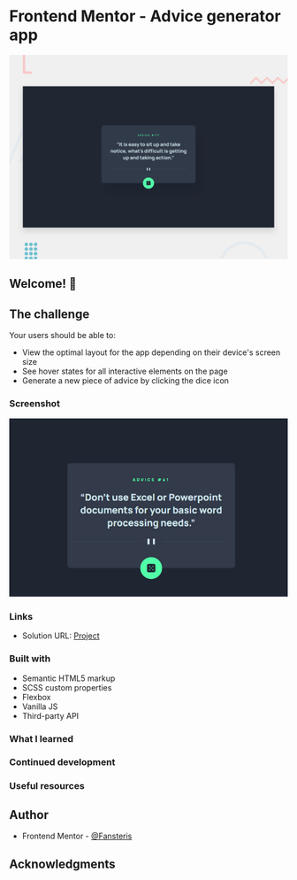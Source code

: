 # Frontend Mentor - Advice generator app

![Design preview for the Advice generator app coding challenge](./design/desktop-preview.jpg)
## Welcome! 👋

## The challenge

Your users should be able to:

- View the optimal layout for the app depending on their device's screen size
- See hover states for all interactive elements on the page
- Generate a new piece of advice by clicking the dice icon  

### Screenshot

![](https://github.com/Fansters/advice-generator-app-main/blob/master/images/projectApiGen.jpg)

### Links

- Solution URL: [Project](https://storied-yeot-059108.netlify.app/)

### Built with

- Semantic HTML5 markup
- SCSS custom properties
- Flexbox
- Vanilla JS
- Third-party API

### What I learned

### Continued development

### Useful resources

## Author

- Frontend Mentor - [@Fansteris](https://www.frontendmentor.io/profile/Fansters)

## Acknowledgments